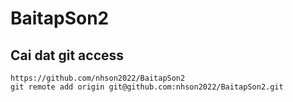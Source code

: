 # BaitapSon2

## Cai dat git access
```
https://github.com/nhson2022/BaitapSon2
git remote add origin git@github.com:nhson2022/BaitapSon2.git

```


